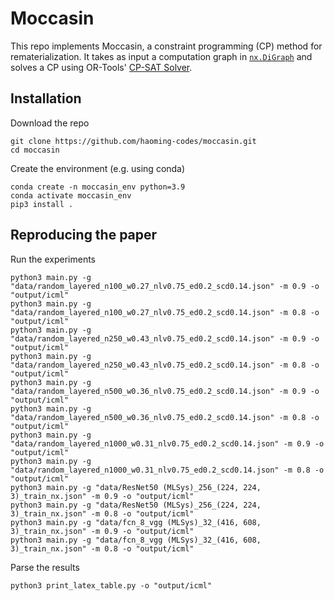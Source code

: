 # Moccasin

This repo implements Moccasin, a constraint programming (CP) method for rematerialization.
It takes as input a computation graph in [`nx.DiGraph`](https://networkx.org/documentation/stable/reference/classes/digraph.html)
and solves a CP using OR-Tools' [CP-SAT Solver](https://developers.google.com/optimization/cp/cp_solver).

## Installation

Download the repo
```
git clone https://github.com/haoming-codes/moccasin.git
cd moccasin
```
Create the environment (e.g. using conda)
```
conda create -n moccasin_env python=3.9
conda activate moccasin_env
pip3 install .
```

## Reproducing the paper

Run the experiments
```
python3 main.py -g "data/random_layered_n100_w0.27_nlv0.75_ed0.2_scd0.14.json" -m 0.9 -o "output/icml"
python3 main.py -g "data/random_layered_n100_w0.27_nlv0.75_ed0.2_scd0.14.json" -m 0.8 -o "output/icml"
python3 main.py -g "data/random_layered_n250_w0.43_nlv0.75_ed0.2_scd0.14.json" -m 0.9 -o "output/icml"
python3 main.py -g "data/random_layered_n250_w0.43_nlv0.75_ed0.2_scd0.14.json" -m 0.8 -o "output/icml"
python3 main.py -g "data/random_layered_n500_w0.36_nlv0.75_ed0.2_scd0.14.json" -m 0.9 -o "output/icml"
python3 main.py -g "data/random_layered_n500_w0.36_nlv0.75_ed0.2_scd0.14.json" -m 0.8 -o "output/icml"
python3 main.py -g "data/random_layered_n1000_w0.31_nlv0.75_ed0.2_scd0.14.json" -m 0.9 -o "output/icml"
python3 main.py -g "data/random_layered_n1000_w0.31_nlv0.75_ed0.2_scd0.14.json" -m 0.8 -o "output/icml"
python3 main.py -g "data/ResNet50 (MLSys)_256_(224, 224, 3)_train_nx.json" -m 0.9 -o "output/icml"
python3 main.py -g "data/ResNet50 (MLSys)_256_(224, 224, 3)_train_nx.json" -m 0.8 -o "output/icml"
python3 main.py -g "data/fcn_8_vgg (MLSys)_32_(416, 608, 3)_train_nx.json" -m 0.9 -o "output/icml"
python3 main.py -g "data/fcn_8_vgg (MLSys)_32_(416, 608, 3)_train_nx.json" -m 0.8 -o "output/icml"
```
Parse the results
```
python3 print_latex_table.py -o "output/icml"
```
